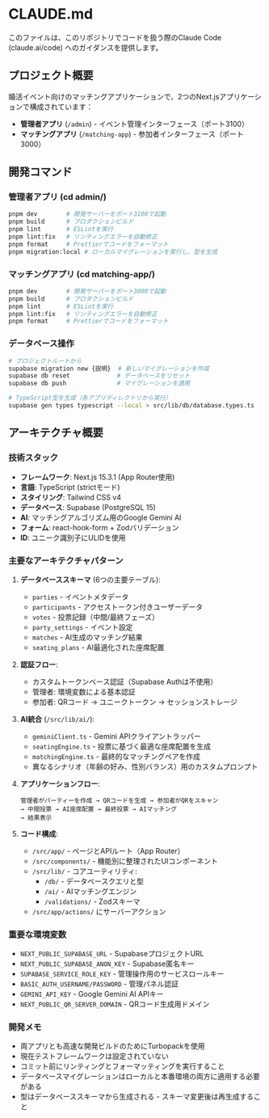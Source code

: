 # CLAUDE.md

このファイルは、このリポジトリでコードを扱う際のClaude Code (claude.ai/code) へのガイダンスを提供します。

## プロジェクト概要

婚活イベント向けのマッチングアプリケーションで、2つのNext.jsアプリケーションで構成されています：
- **管理者アプリ** (`/admin`) - イベント管理インターフェース（ポート3100）
- **マッチングアプリ** (`/matching-app`) - 参加者インターフェース（ポート3000）

## 開発コマンド

### 管理者アプリ (cd admin/)
```bash
pnpm dev        # 開発サーバーをポート3100で起動
pnpm build      # プロダクションビルド
pnpm lint       # ESLintを実行
pnpm lint:fix   # リンティングエラーを自動修正
pnpm format     # Prettierでコードをフォーマット
pnpm migration:local # ローカルマイグレーションを実行し、型を生成
```

### マッチングアプリ (cd matching-app/)
```bash
pnpm dev        # 開発サーバーをポート3000で起動
pnpm build      # プロダクションビルド
pnpm lint       # ESLintを実行
pnpm lint:fix   # リンティングエラーを自動修正
pnpm format     # Prettierでコードをフォーマット
```

### データベース操作
```bash
# プロジェクトルートから
supabase migration new {説明}  # 新しいマイグレーションを作成
supabase db reset             # データベースをリセット
supabase db push              # マイグレーションを適用

# TypeScript型を生成（各アプリディレクトリから実行）
supabase gen types typescript --local > src/lib/db/database.types.ts
```

## アーキテクチャ概要

### 技術スタック
- **フレームワーク**: Next.js 15.3.1 (App Router使用)
- **言語**: TypeScript (strictモード)
- **スタイリング**: Tailwind CSS v4
- **データベース**: Supabase (PostgreSQL 15)
- **AI**: マッチングアルゴリズム用のGoogle Gemini AI
- **フォーム**: react-hook-form + Zodバリデーション
- **ID**: ユニーク識別子にULIDを使用

### 主要なアーキテクチャパターン

1. **データベーススキーマ** (6つの主要テーブル):
   - `parties` - イベントメタデータ
   - `participants` - アクセストークン付きユーザーデータ
   - `votes` - 投票記録（中間/最終フェーズ）
   - `party_settings` - イベント設定
   - `matches` - AI生成のマッチング結果
   - `seating_plans` - AI最適化された座席配置

2. **認証フロー**:
   - カスタムトークンベース認証（Supabase Authは不使用）
   - 管理者: 環境変数による基本認証
   - 参加者: QRコード → ユニークトークン → セッションストレージ

3. **AI統合** (`/src/lib/ai/`):
   - `geminiClient.ts` - Gemini APIクライアントラッパー
   - `seatingEngine.ts` - 投票に基づく最適な座席配置を生成
   - `matchingEngine.ts` - 最終的なマッチングペアを作成
   - 異なるシナリオ（年齢の好み、性別バランス）用のカスタムプロンプト

4. **アプリケーションフロー**:
   ```
   管理者がパーティーを作成 → QRコードを生成 → 参加者がQRをスキャン
   → 中間投票 → AI座席配置 → 最終投票 → AIマッチング
   → 結果表示
   ```

5. **コード構成**:
   - `/src/app/` - ページとAPIルート（App Router）
   - `/src/components/` - 機能別に整理されたUIコンポーネント
   - `/src/lib/` - コアユーティリティ:
     - `/db/` - データベースクエリと型
     - `/ai/` - AIマッチングエンジン
     - `/validations/` - Zodスキーマ
   - `/src/app/actions/` にサーバーアクション

### 重要な環境変数
- `NEXT_PUBLIC_SUPABASE_URL` - SupabaseプロジェクトURL
- `NEXT_PUBLIC_SUPABASE_ANON_KEY` - Supabase匿名キー
- `SUPABASE_SERVICE_ROLE_KEY` - 管理操作用のサービスロールキー
- `BASIC_AUTH_USERNAME/PASSWORD` - 管理パネル認証
- `GEMINI_API_KEY` - Google Gemini AI APIキー
- `NEXT_PUBLIC_QR_SERVER_DOMAIN` - QRコード生成用ドメイン

### 開発メモ
- 両アプリとも高速な開発ビルドのためにTurbopackを使用
- 現在テストフレームワークは設定されていない
- コミット前にリンティングとフォーマッティングを実行すること
- データベースマイグレーションはローカルと本番環境の両方に適用する必要がある
- 型はデータベーススキーマから生成される - スキーマ変更後は再生成すること